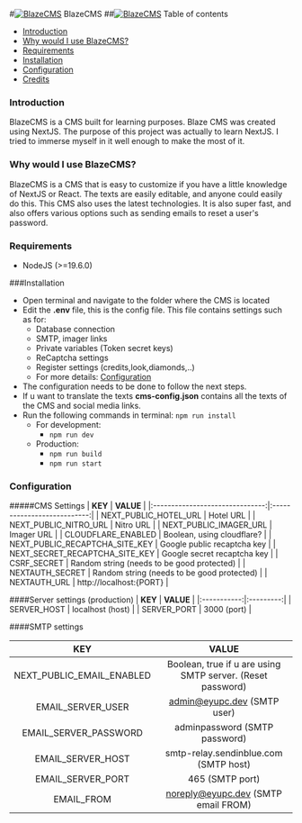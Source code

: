 #[![BlazeCMS](https://www.habborator.org/archive/icons/medium/v20_b2.gif "BlazeCMS")](https://www.habborator.org/archive/icons/medium/v20_b2.gif "BlazeCMS") BlazeCMS
##[![BlazeCMS](https://www.habborator.org/archive/icons/medium/toolbar_08.gif "Info")](https://www.habborator.org/archive/icons/medium/toolbar_08.gif "Info") Table of contents
- [Introduction](#Introduction)
- [Why would I use BlazeCMS?](#why-would-I-use-BlazeCMS)
- [Requirements](#Requirements)
- [Installation](#Installation)
- [Configuration](#Configuration)
- [Credits](#Credits)

### Introduction
BlazeCMS is a CMS built for learning purposes. Blaze CMS was created using NextJS.
The purpose of this project was actually to learn NextJS. I tried to immerse myself in it well enough to make the most of it.
### Why would I use BlazeCMS?
BlazeCMS is a CMS that is easy to customize if you have a little knowledge of NextJS or React. The texts are easily editable, and anyone could easily do this.
This CMS also uses the latest technologies. It is also super fast, and also offers various options such as sending emails to reset a user's password.
### Requirements
- NodeJS (>=19.6.0)

###Installation
-  Open terminal and navigate to the folder where the CMS is located
- Edit the <b>.env</b> file, this is the config file. This file contains settings such as for: 
	- Database connection
	- SMTP, imager links
	- Private variables (Token secret keys)
	- ReCaptcha settings
	- Register settings (credits,look,diamonds,..)
	- For more details:  [Configuration](#Configuration)
- The configuration needs to be done to follow the next steps. 
- If u want to translate the texts <b>cms-config.json</b> contains all the texts of the CMS and social media links.
- Run the following commands in terminal:
``npm run install``
	- For development:
		- ``npm run dev``
	- Production:
		- ``npm run build``
		- ``npm run start``

### Configuration
#####CMS Settings
| **KEY**                         | **VALUE**                   |
|:-------------------------------:|:---------------------------:|
| NEXT_PUBLIC_HOTEL_URL           | Hotel URL                   |
| NEXT_PUBLIC_NITRO_URL           | Nitro URL                   |
| NEXT_PUBLIC_IMAGER_URL          | Imager URL                  |
| CLOUDFLARE_ENABLED              | Boolean, using cloudflare?  |
|  NEXT_PUBLIC_RECAPTCHA_SITE_KEY | Google public recaptcha key |
| NEXT_SECRET_RECAPTCHA_SITE_KEY  | Google secret recaptcha key |
| CSRF_SECRET                     | Random string (needs to be good protected)            |
| NEXTAUTH_SECRET                 | Random string (needs to be good protected)              |
| NEXTAUTH_URL                    | http://localhost:{PORT}     |

####Server settings (production)
| **KEY**     | **VALUE** |
|:-----------:|:---------:|
| SERVER_HOST | localhost (host) |
| SERVER_PORT | 3000  (port)    |

####SMTP settings

| **KEY**                   | **VALUE**                                                  |
|:-------------------------:|:----------------------------------------------------------:|
| NEXT_PUBLIC_EMAIL_ENABLED | Boolean, true if u are using SMTP server. (Reset password) |
| EMAIL_SERVER_USER         | admin@eyupc.dev (SMTP user)                                            |
| EMAIL_SERVER_PASSWORD     | adminpassword (SMTP password)                                            |
| EMAIL_SERVER_HOST         | smtp-relay.sendinblue.com (SMTP host)                             |
| EMAIL_SERVER_PORT         | 465 (SMTP port)                                                       |
| EMAIL_FROM                | noreply@eyupc.dev (SMTP email FROM)                                          |
